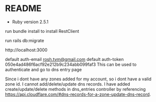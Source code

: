 # README


* Ruby version 2.5.1

run bundle install to install RestClient

run rails db:migrate

http://localhost:3000


default auth-email rosh.tvm@gmail.com
default auth-token 050e4ad486f6acf92e212b9c234abb099faf3
This can be used to authenticate and go to dns entry page

Since i dont have any zones added for my account, so i dont have a valid zone id. I cannot add/delete/update dns records. I have added create/update/delete methods in dns_entries controller by referencing https://api.cloudflare.com/#dns-records-for-a-zone-update-dns-record.

